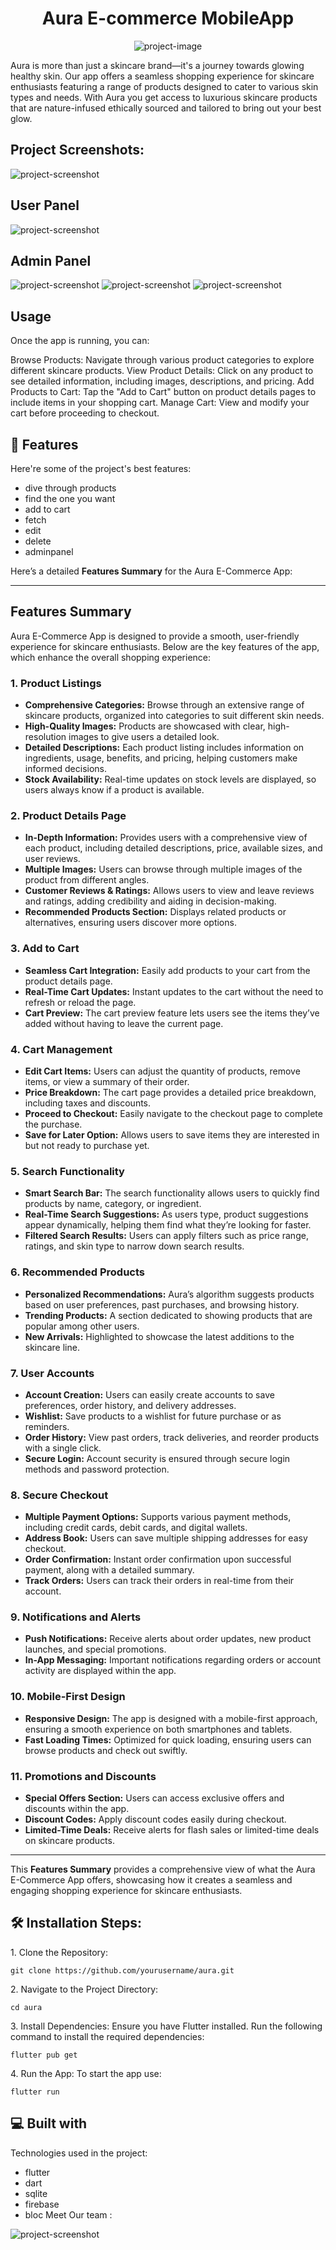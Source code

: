 <h1 align="center" id="title">Aura E-commerce MobileApp</h1>

<p align="center"><img src="https://github.com/mernaatef28/aura/blob/main/assets/presentslides/1.png?raw=true" alt="project-image"></p>

<p id="description">Aura is more than just a skincare brand—it's a journey towards glowing healthy skin. Our app offers a seamless shopping experience for skincare enthusiasts featuring a range of products designed to cater to various skin types and needs. With Aura you get access to luxurious skincare products that are nature-infused ethically sourced and tailored to bring out your best glow. </p>

<h2>Project Screenshots:</h2>

<img src="https://github.com/mernaatef28/aura/blob/main/assets/presentslides/2.png?raw=true" alt="project-screenshot" width="/" height="/">

## **User Panel**
 
<img src="https://github.com/mernaatef28/aura/blob/main/assets/presentslides/5.png?raw=true" alt="project-screenshot" width="i" height="/">


## **Admin Panel**
 
<img src="https://github.com/mernaatef28/aura/blob/main/assets/presentslides/6.png?raw=true" alt="project-screenshot" width="i" height="/">

<img src="https://github.com/mernaatef28/aura/blob/main/assets/presentslides/4.png?raw=true" alt="project-screenshot" width="/" height="/">

<img src="https://github.com/mernaatef28/aura/blob/main/assets/presentslides/3.png?raw=true" alt="project-screenshot" width="/" height="/">

  ## **Usage** 

Once the app is running, you can:

Browse Products: Navigate through various product categories to explore different skincare products.
View Product Details: Click on any product to see detailed information, including images, descriptions, and pricing.
Add Products to Cart: Tap the "Add to Cart" button on product details pages to include items in your shopping cart.
Manage Cart: View and modify your cart before proceeding to checkout.
  
<h2>🧐 Features</h2>

Here're some of the project's best features:

*   dive through products
*   find the one you want
*   add to cart
*   fetch
*   edit
*   delete
*   adminpanel

Here’s a detailed **Features Summary** for the Aura E-Commerce App:

---

## **Features Summary**

Aura E-Commerce App is designed to provide a smooth, user-friendly experience for skincare enthusiasts. Below are the key features of the app, which enhance the overall shopping experience:

### **1. Product Listings**
- **Comprehensive Categories:** Browse through an extensive range of skincare products, organized into categories to suit different skin needs.
- **High-Quality Images:** Products are showcased with clear, high-resolution images to give users a detailed look.
- **Detailed Descriptions:** Each product listing includes information on ingredients, usage, benefits, and pricing, helping customers make informed decisions.
- **Stock Availability:** Real-time updates on stock levels are displayed, so users always know if a product is available.

### **2. Product Details Page**
- **In-Depth Information:** Provides users with a comprehensive view of each product, including detailed descriptions, price, available sizes, and user reviews.
- **Multiple Images:** Users can browse through multiple images of the product from different angles.
- **Customer Reviews & Ratings:** Allows users to view and leave reviews and ratings, adding credibility and aiding in decision-making.
- **Recommended Products Section:** Displays related products or alternatives, ensuring users discover more options.

### **3. Add to Cart**
- **Seamless Cart Integration:** Easily add products to your cart from the product details page.
- **Real-Time Cart Updates:** Instant updates to the cart without the need to refresh or reload the page.
- **Cart Preview:** The cart preview feature lets users see the items they’ve added without having to leave the current page.

### **4. Cart Management**
- **Edit Cart Items:** Users can adjust the quantity of products, remove items, or view a summary of their order.
- **Price Breakdown:** The cart page provides a detailed price breakdown, including taxes and discounts.
- **Proceed to Checkout:** Easily navigate to the checkout page to complete the purchase.
- **Save for Later Option:** Allows users to save items they are interested in but not ready to purchase yet.

### **5. Search Functionality**
- **Smart Search Bar:** The search functionality allows users to quickly find products by name, category, or ingredient.
- **Real-Time Search Suggestions:** As users type, product suggestions appear dynamically, helping them find what they’re looking for faster.
- **Filtered Search Results:** Users can apply filters such as price range, ratings, and skin type to narrow down search results.

### **6. Recommended Products**
- **Personalized Recommendations:** Aura’s algorithm suggests products based on user preferences, past purchases, and browsing history.
- **Trending Products:** A section dedicated to showing products that are popular among other users.
- **New Arrivals:** Highlighted to showcase the latest additions to the skincare line.

### **7. User Accounts**
- **Account Creation:** Users can easily create accounts to save preferences, order history, and delivery addresses.
- **Wishlist:** Save products to a wishlist for future purchase or as reminders.
- **Order History:** View past orders, track deliveries, and reorder products with a single click.
- **Secure Login:** Account security is ensured through secure login methods and password protection.

### **8. Secure Checkout**
- **Multiple Payment Options:** Supports various payment methods, including credit cards, debit cards, and digital wallets.
- **Address Book:** Users can save multiple shipping addresses for easy checkout.
- **Order Confirmation:** Instant order confirmation upon successful payment, along with a detailed summary.
- **Track Orders:** Users can track their orders in real-time from their account.

### **9. Notifications and Alerts**
- **Push Notifications:** Receive alerts about order updates, new product launches, and special promotions.
- **In-App Messaging:** Important notifications regarding orders or account activity are displayed within the app.
  
### **10. Mobile-First Design**
- **Responsive Design:** The app is designed with a mobile-first approach, ensuring a smooth experience on both smartphones and tablets.
- **Fast Loading Times:** Optimized for quick loading, ensuring users can browse products and check out swiftly.
  
### **11. Promotions and Discounts**
- **Special Offers Section:** Users can access exclusive offers and discounts within the app.
- **Discount Codes:** Apply discount codes easily during checkout.
- **Limited-Time Deals:** Receive alerts for flash sales or limited-time deals on skincare products.

---

This **Features Summary** provides a comprehensive view of what the Aura E-Commerce App offers, showcasing how it creates a seamless and engaging shopping experience for skincare enthusiasts.
<h2>🛠️ Installation Steps:</h2>

<p>1. Clone the Repository:</p>

```
git clone https://github.com/yourusername/aura.git
```

<p>2. Navigate to the Project Directory:</p>

```
cd aura
```

<p>3. Install Dependencies: Ensure you have Flutter installed. Run the following command to install the required dependencies:</p>

```
flutter pub get
```

<p>4. Run the App: To start the app use:</p>

```
flutter run
```

  
  
<h2>💻 Built with</h2>

Technologies used in the project:

*   flutter
*   dart
*   sqlite
*   firebase
*   bloc
Meet Our team : 
<img src="https://github.com/mernaatef28/aura/blob/main/assets/presentslides/10.png?raw=true" alt="project-screenshot" width="/" height="/">

